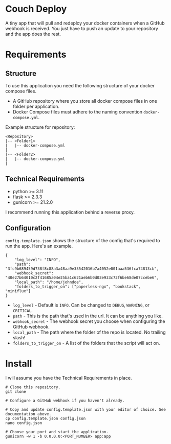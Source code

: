# Couch Deploy
A tiny app that will pull and redeploy your docker containers when a GitHub webhook is received. You just have to push an update to your repository and the app does the rest.

# Requirements
## Structure
To use this application you need the following structure of your docker compose files.
- A GitHub repository where you store all docker compose files in one folder per application.
- Docker Compose files must adhere to the naming convention `docker-compose.yml`.

Example structure for repository:
```
<Repository>
|-- <Folder1>
|   |-- docker-compose.yml
|
|-- <Folder2>
|   |-- docker-compose.yml
|
```

## Technical Requirements
- python >= 3.11
- flask >= 2.3.3
- gunicorn >= 21.2.0

I recommend running this application behind a reverse proxy.

## Configuration
`config.template.json` shows the structure of the config that's required to run the app. Here's an example.
```
{
    "log_level": "INFO",
    "path": "3fc9b689459d738f8c88a3a48aa9e33542016b7a4052e001aaa536fca74813cb",
    "webhook_secret": "40e27b64010c2f41685a04e25ba1c621aeb6b0d03e933c72f6be68de07ccebe6",
    "local_path": "/home/johndoe",
    "folders_to_trigger_on": ["paperless-ngx", "bookstack", "miniflux"]
}
```
- `log_level` - Default is `INFO`. Can be changed to `DEBUG`, `WARNING`, or `CRITICAL`.
- `path` - This is the path that's used in the url. It can be anything you like.
- `webhook_secret` - The webhook secret you choose when configuring the GitHub webhook.
- `local_path` - The path where the folder of the repo is located. No trailing slash!
- `folders_to_trigger_on` - A list of the folders that the script will act on.

# Install
I will assume you have the Technical Requirements in place.

```
# Clone this repository.
git clone

# Configure a GitHub webhook if you haven't already.

# Copy and update config.template.json with your editor of choice. See documentation above.
cp config.template.json config.json
nano config.json

# Choose your port and start the application.
gunicorn -w 1 -b 0.0.0.0:<PORT_NUMBER> app:app
```
